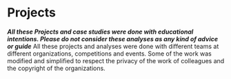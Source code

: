 # Projects
***All these Projects and case studies were done with educational intentions. Please do not consider these analyses as any kind of advice or guide***
All these projects and analyses were done with different teams at different organizations, competitions and events. Some of the work was modified and simplified to respect the privacy of the work of colleagues and the copyright of the organizations. 
